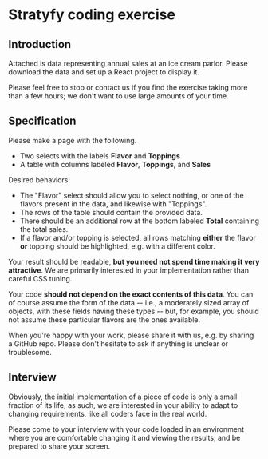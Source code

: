 # Stratyfy coding exercise

## Introduction

Attached is data representing annual sales at an ice cream parlor.  Please download the data and set up a React project to display it.

Please feel free to stop or contact us if you find the exercise taking more than a few hours; we don't want to use large amounts of your time.

## Specification

Please make a page with the following.

* Two selects with the labels **Flavor** and **Toppings**
* A table with columns labeled **Flavor**, **Toppings**, and **Sales**

Desired behaviors:

* The "Flavor" select should allow you to select nothing, or one of the flavors present in the data, and likewise with "Toppings".
* The rows of the table should contain the provided data.
* There should be an additional row at the bottom labeled **Total** containing the total sales.
* If a flavor and/or topping is selected, all rows matching **either** the flavor **or** topping should be highlighted, e.g. with a different color.

Your result should be readable, **but you need not spend time making it very attractive**.  We are primarily interested in your implementation rather than careful CSS tuning.

Your code **should not depend on the exact contents of this data**.  You can of course assume the form of the data -- i.e., a moderately sized array of objects, with these fields having these types -- but, for example, you should not assume these particular flavors are the ones available.

When you're happy with your work, please share it with us, e.g. by sharing a GitHub repo.  Please don't hesitate to ask if anything is unclear or troublesome.

## Interview

Obviously, the initial implementation of a piece of code is only a small fraction of its life; as such, we are interested in your ability to adapt to changing requirements, like all coders face in the real world.

Please come to your interview with your code loaded in an environment where you are comfortable changing it and viewing the results, and be prepared to share your screen.
